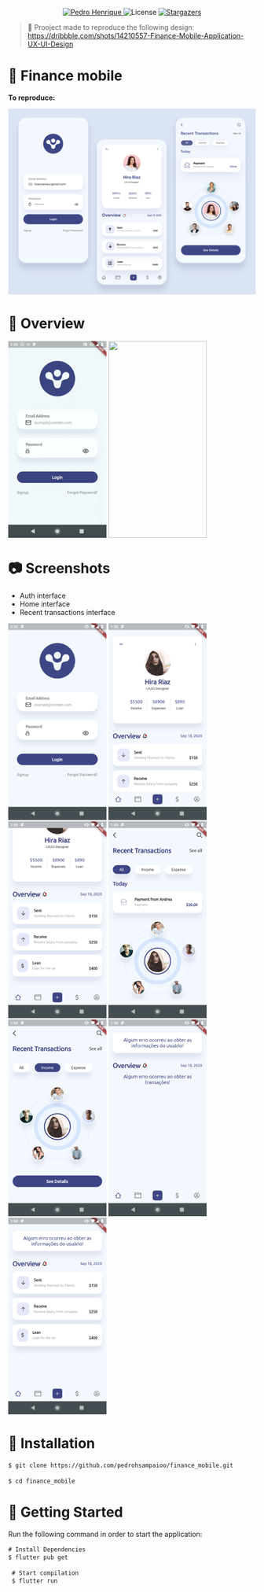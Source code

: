 <p align="center">	
   <a href="https://www.linkedin.com/in/pedro-henrique-da-silva-sampaio-ba2b7716b/">
      <img alt="Pedro Henrique" src="https://img.shields.io/badge/-PedroHenrique-8257E5?style=flat&logo=Linkedin&logoColor=white" />
   </a>
  <img alt="License" src="https://img.shields.io/badge/license-MIT-8257E5">
  <a href="https://github.com/pedrohsampaioo/finance_mobile/stargazers">
    <img alt="Stargazers" src="https://img.shields.io/github/stars/pedrohsampaioo/finance_mobile?color=8257E5&logo=github">
  </a>
</p>

> :speech_balloon: Prooject made to reproduce the following design: https://dribbble.com/shots/14210557-Finance-Mobile-Application-UX-UI-Design


# :notebook_with_decorative_cover: Finance mobile

**To reproduce:**

<img src="/assets/readme/screenshots/example.webp">

# :movie_camera: Overview

<img src="/assets/readme/gifs/auth.gif" width="200" height="400">    <img src="/assets/readme/gifs/home_and_recent_transactions.gif" width="200" height="400">

# :camera: Screenshots

* Auth interface
* Home interface
* Recent transactions interface

<img src="/assets/readme/screenshots/auth.png" width="200" height="400" >    <img src="/assets/readme/screenshots/home_success01.png" width="200" height="400" >    <img src="/assets/readme/screenshots/home_success02.png" width="200" height="400">    <img src="/assets/readme/screenshots/recent_transactions01.png" width="200" height="400">    <img src="/assets/readme/screenshots/recent_transactions02.png" width="200" height="400">    <img src="/assets/readme/screenshots/home_error01.png" width="200" height="400">    <img src="/assets/readme/screenshots/home_error02.png" width="200" height="400">


# :construction_worker: Installation



```
$ git clone https://github.com/pedrohsampaioo/finance_mobile.git

$ cd finance_mobile

```



# :runner: Getting Started


Run the following command in order to start the application:

```
# Install Dependencies
$ flutter pub get

 # Start compilation
 $ flutter run
```
